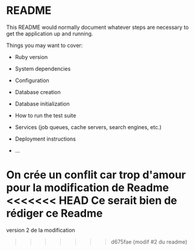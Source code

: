 # README

This README would normally document whatever steps are necessary to get the
application up and running.

Things you may want to cover:

* Ruby version

* System dependencies

* Configuration

* Database creation

* Database initialization

* How to run the test suite

* Services (job queues, cache servers, search engines, etc.)

* Deployment instructions

* ...

On crée un conflit car trop d'amour pour la modification de Readme
<<<<<<< HEAD
Ce serait bien de rédiger ce Readme
=======

version 2 de la modification
>>>>>>> d675fae (modif #2 du readme)
